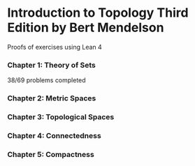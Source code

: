 # Introduction to Topology Third Edition by Bert Mendelson

Proofs of exercises using Lean 4

### Chapter 1: Theory of Sets
38/69 problems completed

### Chapter 2: Metric Spaces

### Chapter 3: Topological Spaces

### Chapter 4: Connectedness

### Chapter 5: Compactness